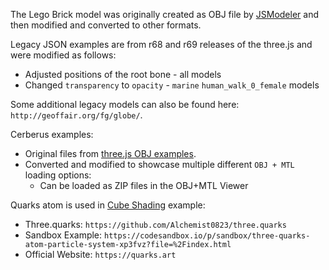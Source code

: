 The Lego Brick model was originally created as OBJ file by [JSModeler](https://github.com/kovacsv/JSModeler) and then modified and converted to other formats.

Legacy JSON examples are from r68 and r69 releases of the three.js and were modified as follows:

- Adjusted positions of the root bone - all models
- Changed `transparency` to `opacity` - `marine` `human_walk_0_female` models

Some additional legacy models can also be found here: `http://geoffair.org/fg/globe/`.

Cerberus examples:

- Original files from [three.js OBJ examples](https://github.com/mrdoob/three.js/tree/dev/examples/models/obj/cerberus).
- Converted and modified to showcase multiple different `OBJ + MTL` loading options:
  - Can be loaded as ZIP files in the OBJ+MTL Viewer

Quarks atom is used in [Cube Shading](https://githubdragonfly.github.io/viewers/templates/Cube%20Shading.html) example:
- Three.quarks: `https://github.com/Alchemist0823/three.quarks`
- Sandbox Example: `https://codesandbox.io/p/sandbox/three-quarks-atom-particle-system-xp3fvz?file=%2Findex.html`
- Official Website: `https://quarks.art`
